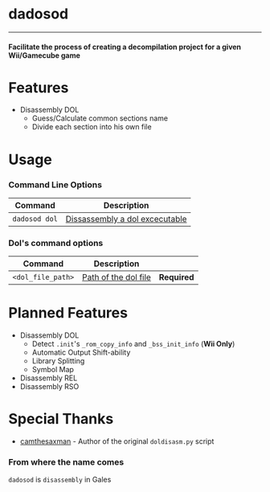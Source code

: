 # dadosod
---

#### Facilitate the process of creating a decompilation project for a given Wii/Gamecube game

# Features
 - Disassembly DOL
   - Guess/Calculate common sections name
   - Divide each section into his own file

# Usage

### Command Line Options
|Command|Description|
|-|-|
|`dadosod dol`|[Dissassembly a dol excecutable](#dols-command-options)|

### Dol's command options
|Command|Description||
|-|-|-|
|`<dol_file_path>`|[Path of the dol file]()|**Required**|


# Planned Features
 - Disassembly DOL
   - Detect `.init`'s `_rom_copy_info` and `_bss_init_info` (**Wii Only**)
   - Automatic Output Shift-ability
   - Library Splitting
   - Symbol Map
 - Disassembly REL
 - Disassembly RSO

# Special Thanks
- [camthesaxman](https://github.com/camthesaxman) - Author of the original `doldisasm.py` script

### From where the name comes
`dadosod` is `disassembly` in Gales